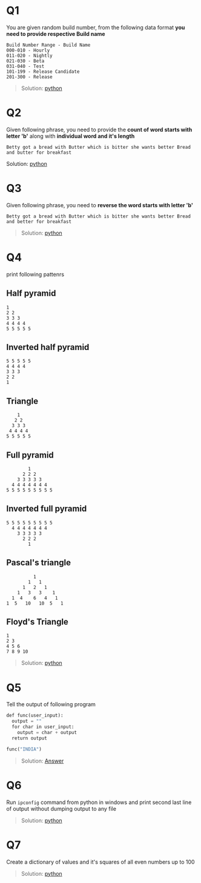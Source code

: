 # Q1
You are given  random build number, from the following data format **you need to provide respective Build name**

    Build Number Range - Build Name
	000-010 - Hourly
	011-020 - Nightly
	021-030 - Beta
	031-040 - Test
	101-199 - Release Candidate
	201-300 - Release
> Solution: [python](../solutions/python/q1-50/q1.py)

# Q2
Given following phrase, you need to provide the **count of word starts with letter 'b'** along with **individual word and it's length**
	
	Betty got a bread with Butter which is bitter she wants better Bread and butter for breakfast
Solution: [python](../solutions/python/q1-50/q2.py)

# Q3
Given following phrase, you need to **reverse the word starts with letter 'b'**
	
	Betty got a bread with Butter which is bitter she wants better Bread and better for breakfast
> Solution: [python](../solutions/python/q1-50/q3.py)

# Q4
print following pattenrs

## Half pyramid
    1
    2 2
    3 3 3
    4 4 4 4
    5 5 5 5 5
## Inverted half pyramid
    5 5 5 5 5
    4 4 4 4
    3 3 3
    2 2
    1
## Triangle
        1
       2 2
      3 3 3
     4 4 4 4
    5 5 5 5 5
## Full pyramid
            1
          2 2 2
        3 3 3 3 3
      4 4 4 4 4 4 4
    5 5 5 5 5 5 5 5 5
## Inverted full pyramid
    5 5 5 5 5 5 5 5 5
      4 4 4 4 4 4 4
        3 3 3 3 3
          2 2 2
            1
## Pascal's triangle
              1
            1   1
          1   2   1
        1   3   3    1
      1  4    6   4   1
    1  5   10   10  5   1
## Floyd's Triangle
    1
    2 3
    4 5 6
    7 8 9 10
> Solution: [python](../solutions/python/q1-50/q4.py)

# Q5
Tell the output of following program

```python
def func(user_input):
  output = ""
  for char in user_input:
    output = char + output
  return output

func("INDIA")
```
> Solution: [Answer](../answers/A1-50.md)

# Q6
Run `ipconfig` command from python in windows and print second last line of output without dumping output to any file 
> Solution: [python](../solutions/python/q1-50/q6.py)

# Q7
Create a dictionary of values and it's squares of all even numbers up to 100
> Solution: [python](../solutions/python/q1-50/q7.py)

